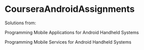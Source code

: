 # CourseraAndroidAssignments
Solutions from:

Programming Mobile Applications for Android Handheld Systems

Programming Mobile Services for Android Handheld Systems
